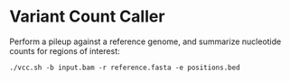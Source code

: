 # Variant Count Caller

Perform a pileup against a reference genome, and summarize nucleotide counts for regions of interest:

`./vcc.sh -b input.bam -r reference.fasta -e positions.bed`
